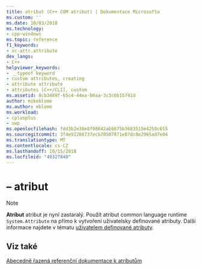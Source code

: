 ```yaml
---
title: atribut (C++ COM atribut) | Dokumentace Microsoftu
ms.custom: ''
ms.date: 10/03/2018
ms.technology:
- cpp-windows
ms.topic: reference
f1_keywords:
- vc-attr.attribute
dev_langs:
- C++
helpviewer_keywords:
- __typeof keyword
- custom attributes, creating
- attribute attribute
- attributes [C++/CLI], custom
ms.assetid: 8cb3489f-65c4-44ea-b0aa-3c3c6b15741d
author: mikeblome
ms.author: mblome
ms.workload:
- cplusplus
- uwp
ms.openlocfilehash: fdd3b2e38e8f98642ab6675b3683515e4250c655
ms.sourcegitcommit: 3f4e92266737ecb70507871e87dc8e2965ad7e04
ms.translationtype: MT
ms.contentlocale: cs-CZ
ms.lasthandoff: 10/15/2018
ms.locfileid: "49327840"
---
```

# <a name="attribute"></a>– atribut

> [!NOTE]
> **Atribut** atribut je nyní zastaralý.  Použít atribut common language runtime `System.Attribute` na přímo k vytvoření uživatelsky definované atributy. Další informace najdete v tématu [uživatelem definované atributy](../user-defined-attributes-cpp-component-extensions.md).

## <a name="see-also"></a>Viz také

[Abecedně řazená referenční dokumentace k atributům](attributes-alphabetical-reference.md)  
